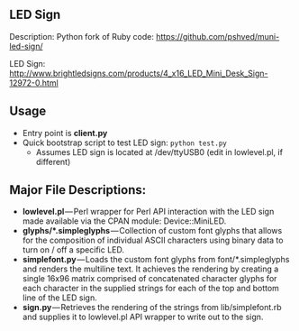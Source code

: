 ## LED Sign

Description: Python fork of Ruby code: https://github.com/pshved/muni-led-sign/

LED Sign: http://www.brightledsigns.com/products/4_x16_LED_Mini_Desk_Sign-12972-0.html

## Usage

* Entry point is __client.py__
* Quick bootstrap script to test LED sign: `python test.py`
  * Assumes LED sign is located at /dev/ttyUSB0 (edit in lowlevel.pl, if different)


## Major File Descriptions:

* __lowlevel.pl__ — Perl wrapper for Perl API interaction with the LED sign made available via the CPAN module: Device::MiniLED.
* __glyphs/*.simpleglyphs__ — Collection of custom font glyphs that allows for the composition of individual ASCII characters using binary data to turn on / off a specific LED.
* __simplefont.py__ — Loads the custom font glyphs from font/*.simpleglyphs and renders the multiline text. It achieves the rendering by creating a single 16x96 matrix comprised of concatenated character glyphs for each character in the supplied strings for each of the top and bottom line of the LED sign.
* __sign.py__ — Retrieves the rendering of the strings from lib/simplefont.rb and supplies it to lowlevel.pl API wrapper to write out to the sign.

